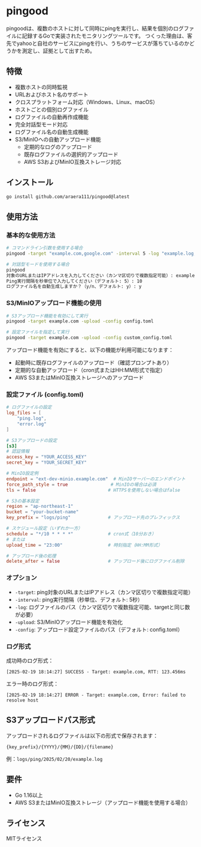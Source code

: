 # pingood

pingoodは、複数のホストに対して同時にpingを実行し、結果を個別のログファイルに記録するGoで実装されたモニタリングツールです。
つくった理由は、客先でyahooと自社のサービスにpingを行い、うちのサービスが落ちているのかどうかを測定し、証拠として出すため。

## 特徴

- 複数ホストの同時監視
- URLおよびホスト名のサポート
- クロスプラットフォーム対応（Windows、Linux、macOS）
- ホストごとの個別ログファイル
- ログファイルの自動再作成機能
- 完全対話型モード対応
- ログファイル名の自動生成機能
- S3/MinIOへの自動アップロード機能
  - 定期的なログのアップロード
  - 既存ログファイルの選択的アップロード
  - AWS S3およびMinIO互換ストレージ対応

## インストール

```bash
go install github.com/araera111/pingood@latest
```

## 使用方法

### 基本的な使用方法

```bash
# コマンドライン引数を使用する場合
pingood -target "example.com,google.com" -interval 5 -log "example.log,google.log"

# 対話型モードを使用する場合
pingood
対象のURLまたはIPアドレスを入力してください（カンマ区切りで複数指定可能）: example.com,google.com
Ping実行間隔を秒単位で入力してください（デフォルト: 5）: 10
ログファイル名を自動生成しますか？（y/n、デフォルト: y）: y
```

### S3/MinIOアップロード機能の使用

```bash
# S3アップロード機能を有効にして実行
pingood -target example.com -upload -config config.toml

# 設定ファイルを指定して実行
pingood -target example.com -upload -config custom_config.toml
```

アップロード機能を有効にすると、以下の機能が利用可能になります：
- 起動時に既存ログファイルのアップロード（確認プロンプトあり）
- 定期的な自動アップロード（cron式またはHH:MM形式で指定）
- AWS S3またはMinIO互換ストレージへのアップロード

### 設定ファイル (config.toml)

```toml
# ログファイルの設定
log_files = [
    "ping.log",
    "error.log"
]

# S3アップロードの設定
[s3]
# 認証情報
access_key = "YOUR_ACCESS_KEY"
secret_key = "YOUR_SECRET_KEY"

# MinIO設定例
endpoint = "ext-dev-minio.example.com"  # MinIOサーバーのエンドポイント
force_path_style = true                # MinIOの場合は必須
tls = false                           # HTTPSを使用しない場合はfalse

# S3の基本設定
region = "ap-northeast-1"
bucket = "your-bucket-name"
key_prefix = "logs/ping"              # アップロード先のプレフィックス

# スケジュール設定（いずれか一方）
schedule = "*/10 * * * *"             # cron式（10分おき）
# または
upload_time = "23:00"                 # 時刻指定（HH:MM形式）

# アップロード後の処理
delete_after = false                  # アップロード後にログファイル削除
```

### オプション

- `-target`: ping対象のURLまたはIPアドレス（カンマ区切りで複数指定可能）
- `-interval`: ping実行間隔（秒単位、デフォルト: 5秒）
- `-log`: ログファイルのパス（カンマ区切りで複数指定可能、targetと同じ数が必要）
- `-upload`: S3/MinIOアップロード機能を有効化
- `-config`: アップロード設定ファイルのパス（デフォルト: config.toml）

### ログ形式

成功時のログ形式：
```
[2025-02-19 18:14:27] SUCCESS - Target: example.com, RTT: 123.456ms
```

エラー時のログ形式：
```
[2025-02-19 18:14:27] ERROR - Target: example.com, Error: failed to resolve host
```

## S3アップロードパス形式

アップロードされるログファイルは以下の形式で保存されます：
```
{key_prefix}/{YYYY}/{MM}/{DD}/{filename}
```
例：`logs/ping/2025/02/20/example.log`

## 要件

- Go 1.16以上
- AWS S3またはMinIO互換ストレージ（アップロード機能を使用する場合）

## ライセンス

MITライセンス